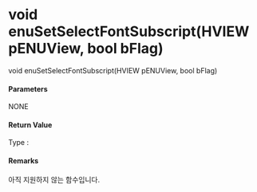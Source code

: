 # void enuSetSelectFontSubscript\(HVIEW pENUView, bool bFlag\)

void enuSetSelectFontSubscript\(HVIEW pENUView, bool bFlag\)

#### Parameters

NONE

#### Return Value

Type :

#### Remarks

아직 지원하지 않는 함수입니다.

#### 



